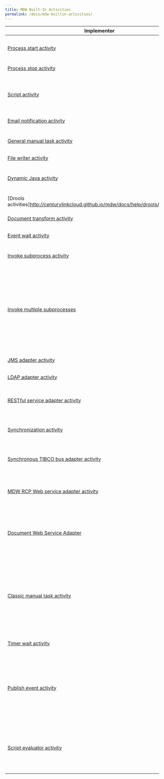 ```yaml
---
title: MDW Built-In Activities
permalink: /docs/mdw-builtin-activities/
---
```


  Implementor                                     | Description                                                |
  ------------------------------------------------|:-----------------------------------------------------------|
  [Process start activity](http://centurylinkcloud.github.io/mdw/docs/help/ProcessStartActivity.html) | This is the first activity any process executes
  [Process stop activity](http://centurylinkcloud.github.io/mdw/docs/help/ProcessFinishActivity.html) | Stops the process
  [Script activity](http://centurylinkcloud.github.io/mdw/docs/help/scriptActivity.html) | Executes a script in Groovy, JavaScript or MagicBox rule language
  [Email notification activity](http://centurylinkcloud.github.io/mdw/docs/help/notification.html) | Sends an email notification
  [General manual task activity](http://centurylinkcloud.github.io/mdw/docs/help/FormDataDocumentManualTaskActivity.html) | Performs a manual task, using new style (general) tasks
  [File writer activity](http://centurylinkcloud.github.io/mdw/docs/help/FileWriterActivity.html) | Write to file
  [Dynamic Java activity](http://centurylinkcloud.github.io/mdw/docs/help/dynamicJavaActivity.html) | Java code stored in database, to be used in a cloud environment
  [Drools activities]http://centurylinkcloud.github.io/mdw/docs/help/droolsActivities.html) | 	Rules execution using Drools
  [Document transform activity](http://centurylinkcloud.github.io/mdw/docs/help/documentTransform.html) | Transforms XML documents
  [Event wait activity](http://centurylinkcloud.github.io/mdw/docs/help/EventWaitActivity.html) | Waits for an external event
  [Invoke subprocess activity](http://centurylinkcloud.github.io/mdw/docs/help/InvokeSubProcessActivity.html) | Invokes another process as subprocess
  [Invoke multiple subprocesses](http://centurylinkcloud.github.io/mdw/docs/help/InvokeMultipleSubprocesses.html) | Invokes multiple heterogeneous subprocesses, each with multiple instances, through the use of execution plans, to be generated by an order decomposer
  [JMS adapter activity](http://centurylinkcloud.github.io/mdw/docs/help/JmsAdapter.html) | Adapter activity connecting through JMS
  [LDAP adapter activity](http://centurylinkcloud.github.io/mdw/docs/help/LdapAdapter.html) | LDAP adapter activity
  [RESTful service adapter activity](http://centurylinkcloud.github.io/mdw/docs/help/RestfulAdapter.html) | Adapter activity connecting through RESTful web services
  [Synchronization activity](http://centurylinkcloud.github.io/mdw/docs/help/synchronization.html) | Joins several parallel branches back together
  [Synchronous TIBCO bus adapter activity](http://centurylinkcloud.github.io/mdw/docs/help/SynchronousBusAdapter.html) | Adapter activity connecting through TIBCO bus request/reply
  [MDW RCP Web service adapter activity](http://centurylinkcloud.github.io/mdw/docs/help/MDWWebServiceAdapter.html) | Adapter activity connecting through MDW SOAP web services
  [Document Web Service Adapter](http://centurylinkcloud.github.io/mdw/docs/help/DocWebServiceAdapter.html) | General-purpose SOAP-based web service adapter for consuming document-style services
  [Classic manual task activity](http://centurylinkcloud.github.io/mdw/docs/help/taskAction.html) | Performs a manual task, with older implementation which generates presentation automatically based on process variables and configuration.
  [Timer wait activity](http://centurylinkcloud.github.io/mdw/docs/help/TimerWaitActivity.html) | Waits for a specified time interval
  [Publish event activity](http://centurylinkcloud.github.io/mdw/docs/help/todo.html) | Publishes an event so that another process may be notified. Used for synchronization between independent process instances
  [Script evaluator activity](http://centurylinkcloud.github.io/mdw/docs/help/todo.html) | Evaluates a simple expressing, primarily intended for a mutual exclusive branching point
 